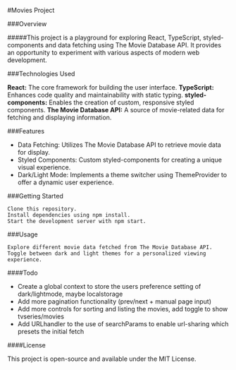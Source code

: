 #Movies Project

###Overview

#####This project is a playground for exploring React, TypeScript, styled-components and data fetching using The Movie Database API. It provides an opportunity to experiment with various aspects of modern web development.


###Technologies Used

**React:** The core framework for building the user interface.
**TypeScript:** Enhances code quality and maintainability with static typing.
**styled-components:** Enables the creation of custom, responsive styled components.
**The Movie Database API:** A source of movie-related data for fetching and displaying information.

###Features

- Data Fetching: Utilizes The Movie Database API to retrieve movie data for display.
- Styled Components: Custom styled-components for creating a unique visual experience.
- Dark/Light Mode: Implements a theme switcher using ThemeProvider to offer a dynamic user experience.

###Getting Started

    Clone this repository.
    Install dependencies using npm install.
    Start the development server with npm start.

###Usage

    Explore different movie data fetched from The Movie Database API.
    Toggle between dark and light themes for a personalized viewing experience.

####Todo

- Create a global context to store the users preference setting of dark/lightmode, maybe localstorage
- Add more pagination functionality (prev/next + manual page input)
- Add more controls for sorting and listing the movies, add toggle to show tvseries/movies
- Add URLhandler to the use of searchParams to enable url-sharing which presets the initial fetch

####License

This project is open-source and available under the MIT License.

